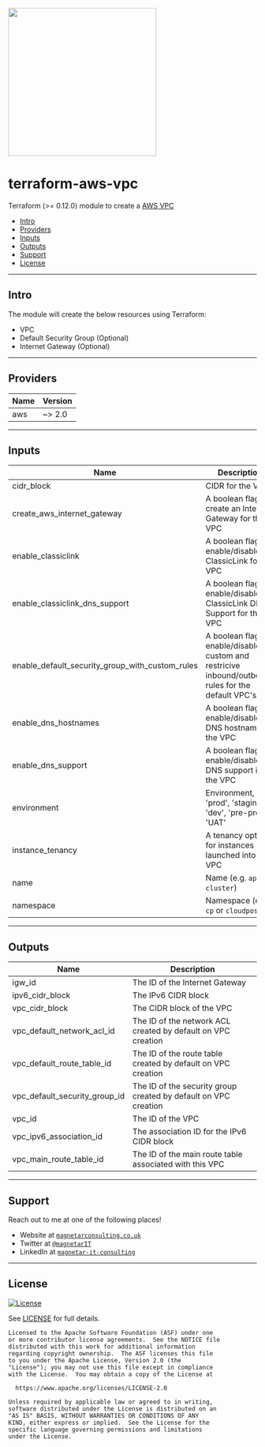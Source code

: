 <a href=https://magnetarconsulting.co.uk><img src="https://magnetarconsulting.co.uk/wp-content/uploads/2020/04/small-helping-you-innovate-magnetar.png" width="300"></a>

# terraform-aws-vpc
Terraform (>= 0.12.0) module to create a [AWS VPC](https://docs.aws.amazon.com/vpc/index.html) 

- [Intro](#Intro)
- [Providers](#Providers)
- [Inputs](#Inputs)
- [Outputs](#Outputs)
- [Support](#Support)
- [License](#License)


----
## Intro
The module will create the below resources using Terraform:
- VPC
- Default Security Group (Optional)
- Internet Gateway (Optional)

---

## Providers

| Name | Version |
|------|---------|
| aws | ~> 2.0 |

---

## Inputs

| Name | Description | Type | Default | Required |
|------|-------------|------|---------|:--------:|
| cidr\_block | CIDR for the VPC | `string` | n/a | yes |
| create\_aws\_internet\_gateway | A boolean flag to create an Internet Gateway for the VPC | `bool` | `false` | no |
| enable\_classiclink | A boolean flag to enable/disable ClassicLink for the VPC | `bool` | `false` | no |
| enable\_classiclink\_dns\_support | A boolean flag to enable/disable ClassicLink DNS Support for the VPC | `bool` | `false` | no |
| enable\_default\_security\_group\_with\_custom\_rules | A boolean flag to enable/disable custom and restricive inbound/outbound rules for the default VPC's SG | `bool` | `true` | no |
| enable\_dns\_hostnames | A boolean flag to enable/disable DNS hostnames in the VPC | `bool` | `true` | no |
| enable\_dns\_support | A boolean flag to enable/disable DNS support in the VPC | `bool` | `true` | no |
| environment | Environment, e.g. 'prod', 'staging', 'dev', 'pre-prod', 'UAT' | `string` | `""` | no |
| instance\_tenancy | A tenancy option for instances launched into the VPC | `string` | `"default"` | no |
| name | Name  (e.g. `app` or `cluster`) | `string` | n/a | yes |
| namespace | Namespace (e.g. `cp` or `cloudposse`) | `string` | `""` | no |

---

## Outputs

| Name | Description |
|------|-------------|
| igw\_id | The ID of the Internet Gateway |
| ipv6\_cidr\_block | The IPv6 CIDR block |
| vpc\_cidr\_block | The CIDR block of the VPC |
| vpc\_default\_network\_acl\_id | The ID of the network ACL created by default on VPC creation |
| vpc\_default\_route\_table\_id | The ID of the route table created by default on VPC creation |
| vpc\_default\_security\_group\_id | The ID of the security group created by default on VPC creation |
| vpc\_id | The ID of the VPC |
| vpc\_ipv6\_association\_id | The association ID for the IPv6 CIDR block |
| vpc\_main\_route\_table\_id | The ID of the main route table associated with this VPC |
---

## Support

Reach out to me at one of the following places!

- Website at <a href="https://magnetarconsulting.co.uk" target="_blank">`magnetarconsulting.co.uk`</a>
- Twitter at <a href="https://twitter.com/magnetarIT" target="_blank">`@magnetarIT`</a>
- LinkedIn at <a href="hhttps://www.linkedin.com/company/magnetar-it-consulting" target="_blank">`magnetar-it-consulting`</a>

---

## License 

[![License](https://img.shields.io/badge/License-Apache%202.0-blue.svg)](https://opensource.org/licenses/Apache-2.0) 

See [LICENSE](LICENSE) for full details.

    Licensed to the Apache Software Foundation (ASF) under one
    or more contributor license agreements.  See the NOTICE file
    distributed with this work for additional information
    regarding copyright ownership.  The ASF licenses this file
    to you under the Apache License, Version 2.0 (the
    "License"); you may not use this file except in compliance
    with the License.  You may obtain a copy of the License at

      https://www.apache.org/licenses/LICENSE-2.0

    Unless required by applicable law or agreed to in writing,
    software distributed under the License is distributed on an
    "AS IS" BASIS, WITHOUT WARRANTIES OR CONDITIONS OF ANY
    KIND, either express or implied.  See the License for the
    specific language governing permissions and limitations
    under the License.

